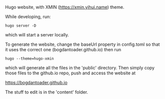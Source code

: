Hugo website, with XMIN (https://xmin.yihui.name) theme.

While developing, run:

`hugo server -D`

which will start a server locally.

To generate the website, change the baseUrl property in config.toml so that
it uses the correct one (bogdantoader.github.io) then run

`hugo --theme=hugo-xmin`

which will generate all the files in the 'public' directory. Then simply
copy those files to the github.io repo, push and 
access the website at

https://bogdantoader.github.io

The stuff to edit is in the 'content' folder.


